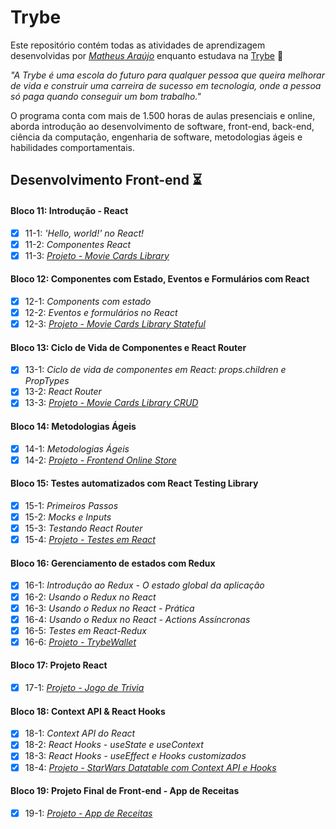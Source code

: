 # Trybe

Este repositório contém todas as atividades de aprendizagem desenvolvidas por _[Matheus Araújo](https://www.linkedin.com/in/matheus-ara%C3%BAjo-81a064208/)_ enquanto estudava na [Trybe](https://www.betrybe.com/) :rocket:

_"A Trybe é uma escola do futuro para qualquer pessoa que queira melhorar de vida e construir uma carreira de sucesso em tecnologia, onde a pessoa só paga quando conseguir um bom trabalho."_

O programa conta com mais de 1.500 horas de aulas presenciais e online, aborda introdução ao desenvolvimento de software, front-end, back-end, ciência da computação, engenharia de software, metodologias ágeis e habilidades comportamentais.

## Desenvolvimento Front-end :hourglass_flowing_sand:

#### Bloco 11: Introdução - React

- [X] 11-1: _'Hello, world!' no React!_
- [X] 11-2: _Componentes React_
- [X] 11-3: _[Projeto - Movie Cards Library]()_

#### Bloco 12: Componentes com Estado, Eventos e Formulários com React

- [X] 12-1: _Components com estado_
- [X] 12-2: _Eventos e formulários no React_
- [X] 12-3: _[Projeto - Movie Cards Library Stateful]()_

#### Bloco 13: Ciclo de Vida de Componentes e React Router

- [X] 13-1: _Ciclo de vida de componentes em React: props.children e PropTypes_
- [X] 13-2: _React Router_
- [X] 13-3: _[Projeto - Movie Cards Library CRUD]()_

#### Bloco 14: Metodologias Ágeis

- [X] 14-1: _Metodologias Ágeis_
- [X] 14-2: _[Projeto - Frontend Online Store]()_

#### Bloco 15: Testes automatizados com React Testing Library

- [X] 15-1: _Primeiros Passos_
- [X] 15-2: _Mocks e Inputs_
- [X] 15-3: _Testando React Router_
- [X] 15-4: _[Projeto - Testes em React]()_

#### Bloco 16: Gerenciamento de estados com Redux

- [X] 16-1: _Introdução ao Redux - O estado global da aplicação_
- [X] 16-2: _Usando o Redux no React_
- [X] 16-3: _Usando o Redux no React - Prática_
- [X] 16-4: _Usando o Redux no React - Actions Assíncronas_
- [X] 16-5: _Testes em React-Redux_
- [X] 16-6: _[Projeto - TrybeWallet]()_

#### Bloco 17: Projeto React

- [X] 17-1: _[Projeto - Jogo de Trivia]()_

#### Bloco 18: Context API & React Hooks

- [X] 18-1: _Context API do React_
- [X] 18-2: _React Hooks - useState e useContext_
- [X] 18-3: _React Hooks - useEffect e Hooks customizados_
- [X] 18-4: _[Projeto - StarWars Datatable com Context API e Hooks]()_

#### Bloco 19: Projeto Final de Front-end - App de Receitas

- [X] 19-1: _[Projeto - App de Receitas]()_

